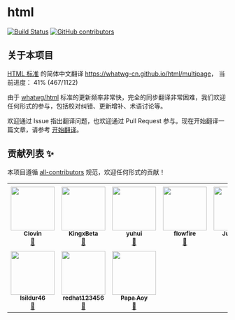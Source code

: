 # html
[![Build Status](https://travis-ci.org/whatwg-cn/html.svg?branch=master)](https://travis-ci.org/whatwg-cn/html)
[![GitHub contributors](https://img.shields.io/github/contributors/whatwg-cn/html.svg)](https://github.com/whatwg-cn/html/graphs/contributors)

## 关于本项目

[HTML 标准][whatwg/html] 的简体中文翻译 <https://whatwg-cn.github.io/html/multipage>，
当前进度： 41% (467/1122)

由于 [whatwg/html][whatwg/html] 标准的更新频率非常快，完全的同步翻译非常困难，我们欢迎任何形式的参与，包括校对纠错、更新增补、术语讨论等。

欢迎通过 Issue 指出翻译问题，也欢迎通过 Pull Request 参与。现在开始翻译一篇文章，请参考 [开始翻译](https://github.com/whatwg-cn/html/wiki/开始翻译)。

## 贡献列表 ✨

本项目遵循 [all-contributors](https://github.com/all-contributors/all-contributors) 规范，欢迎任何形式的贡献！

<!-- ALL-CONTRIBUTORS-LIST:START - Do not remove or modify this section -->
<!-- prettier-ignore-start -->
<!-- markdownlint-disable -->
<table>
  <tr>
    <td align="center"><a href="https://github.com/Clovin"><img src="https://avatars2.githubusercontent.com/u/16433817?v=4?s=100" width="100px;" alt=""/><br /><sub><b>Clovin</b></sub></a><br /><a href="https://github.com/harttle/html/commits?author=Clovin" title="Documentation">📖</a></td>
    <td align="center"><a href="http://vikibeta.com/"><img src="https://avatars3.githubusercontent.com/u/2155093?v=4?s=100" width="100px;" alt=""/><br /><sub><b>KingxBeta</b></sub></a><br /><a href="https://github.com/harttle/html/commits?author=WLyKan" title="Documentation">📖</a></td>
    <td align="center"><a href="https://github.com/dblate"><img src="https://avatars0.githubusercontent.com/u/5365637?v=4?s=100" width="100px;" alt=""/><br /><sub><b>yuhui</b></sub></a><br /><a href="https://github.com/harttle/html/commits?author=dblate" title="Documentation">📖</a></td>
    <td align="center"><a href="https://github.com/flowfire"><img src="https://avatars0.githubusercontent.com/u/6639067?v=4?s=100" width="100px;" alt=""/><br /><sub><b>flowfire</b></sub></a><br /><a href="https://github.com/harttle/html/commits?author=flowfire" title="Documentation">📖</a></td>
    <td align="center"><a href="https://harttle.land/"><img src="https://avatars3.githubusercontent.com/u/4427974?v=4?s=100" width="100px;" alt=""/><br /><sub><b>Jun Yang</b></sub></a><br /><a href="https://github.com/harttle/html/commits?author=harttle" title="Documentation">📖</a></td>
    <td align="center"><a href="https://oott123.com/"><img src="https://avatars2.githubusercontent.com/u/905663?v=4?s=100" width="100px;" alt=""/><br /><sub><b>三三</b></sub></a><br /><a href="https://github.com/harttle/html/commits?author=oott123" title="Code">💻</a></td>
    <td align="center"><a href="https://github.com/wangfpp"><img src="https://avatars0.githubusercontent.com/u/35289556?v=4?s=100" width="100px;" alt=""/><br /><sub><b>wangfpp</b></sub></a><br /><a href="https://github.com/harttle/html/commits?author=wangfpp" title="Documentation">📖</a></td>
  </tr>
  <tr>
    <td align="center"><a href="https://github.com/Isildur46"><img src="https://avatars.githubusercontent.com/u/19759799?v=4?s=100" width="100px;" alt=""/><br /><sub><b>Isildur46</b></sub></a><br /><a href="https://github.com/harttle/html/commits?author=Isildur46" title="Documentation">📖</a></td>
    <td align="center"><a href="https://redhat123456.github.io/"><img src="https://avatars.githubusercontent.com/u/57751257?v=4?s=100" width="100px;" alt=""/><br /><sub><b>redhat123456</b></sub></a><br /><a href="https://github.com/harttle/html/commits?author=redhat123456" title="Documentation">📖</a></td>
    <td align="center"><a href="https://github.com/Aoy-007"><img src="https://avatars.githubusercontent.com/u/71959131?v=4?s=100" width="100px;" alt=""/><br /><sub><b>Papa Aoy</b></sub></a><br /><a href="https://github.com/harttle/html/commits?author=Aoy-007" title="Documentation">📖</a></td>
  </tr>
</table>

<!-- markdownlint-restore -->
<!-- prettier-ignore-end -->
<!-- ALL-CONTRIBUTORS-LIST:END -->

[whatwg/html]: https://github.com/whatwg/html
[whatwg-cn/html]: https://github.com/whatwg-cn/html